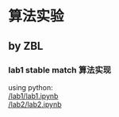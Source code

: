 # 算法实验
## by ZBL
### lab1 stable match 算法实现
using python:<br>
[/lab1/lab1.ipynb](/lab1/lab1.ipynb)<br>
[/lab2/lab2.ipynb](/lab2/lab2.ipynb)<br>